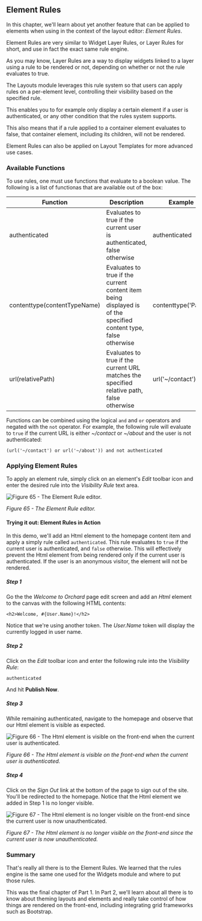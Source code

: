 ## Element Rules
In this chapter, we'll learn about yet another feature that can be applied to elements when using in the context of the layout editor: *Element Rules*.

Element Rules are very similar to Widget Layer Rules, or Layer Rules for short, and use in fact the exact same rule engine.

As you may know, Layer Rules are a way to display widgets linked to a layer using a rule to be rendered or not, depending on whether or not the rule evaluates to true.

The Layouts module leverages this rule system so that users can apply rules on a per-element level, controlling their visibility based on the specified rule.

This enables you to for example only display a certain element if a user is authenticated, or any other condition that the rules system supports.

This also means that if a rule applied to a container element evaluates to false, that container element, including its children, will not be rendered.

Element Rules can also be applied on Layout Templates for more advanced use cases.

### Available Functions
To use rules, one must use functions that evaluate to a boolean value. The following is a list of functionas that are available out of the box:

<table>
  <thead>
  <tr>
    <th>Function</th>
    <th>Description</th>
    <th>Example</th>
  </tr>
  </thead>
  <tbody>
  <tr>
    <td>authenticated</td>
    <td>Evaluates to true if the current user is authenticated, false otherwise</td>
    <td>authenticated</td>
  <tr>
  <tr>
    <td>contenttype(contentTypeName)</td>
    <td>Evaluates to true if the current content item being displayed is of the specified content type, false otherwise</td>
    <td>contenttype('Page')</td>
  <tr>
  <tr>
    <td>url(relativePath)</td>
    <td>Evaluates to true if the current URL matches the specified relative path, false otherwise</td>
    <td>url('~/contact')</td>
  <tr>
  </tbody> 
</table>

Functions can be combined using the logical `and` and `or` operators and negated with the `not` operator. For example, the following rule will evaluate to `true` if the current URL is either *~/contact* or *~/about* and the user is not authenticated:

    (url('~/contact') or url('~/about')) and not authenticated 

### Applying Element Rules
To apply an element rule, simply click on an element's *Edit* toolbar icon and enter the desired rule into the *Visibility Rule* text area.

![Figure 65 - The Element Rule editor.](http://i.imgur.com/fgsDdtN.png)

*Figure 65 - The Element Rule editor.*

#### Trying it out: Element Rules in Action
In this demo, we'll add an Html element to the homepage content item and apply a simply rule called `authenticated`. This rule evaluates to `true` if the current user is authenticated, and `false` otherwise. This will effectively prevent the Html element from being rendered only if the current user is authenticated. If the user is an anonymous visitor, the element will not be rendered.

##### Step 1
Go the the *Welcome to Orchard* page edit screen and add an *Html* element to the canvas with the following HTML contents:

    <h2>Welcome, #{User.Name}!</h2>

Notice that we're using another token. The *User.Name* token will display the currently logged in user name. 

##### Step 2
Click on the *Edit* toolbar icon and enter the following rule into the *Visibility Rule*:

    authenticated

And hit **Publish Now**.

##### Step 3
While remaining authenticated, navigate to the homepage and observe that our Html element is visible as expected.

![Figure 66 - The Html element is visible on the front-end when the current user is authenticated.](http://i.imgur.com/cPV9zLb.png)

*Figure 66 - The Html element is visible on the front-end when the current user is authenticated.*

##### Step 4
Click on the *Sign Out* link at the bottom of the page to sign out of the site. You'll be redirected to the homepage. Notice that the Html element we added in Step 1 is no longer visible.

![Figure 67 - The Html element is no longer visible on the front-end since the current user is now unauthenticated.](http://i.imgur.com/VUcEx0v.png)

*Figure 67 - The Html element is no longer visible on the front-end since the current user is now unauthenticated.*

### Summary
That's really all there is to the Element Rules. We learned that the rules engine is the same one used for the Widgets module and where to put those rules.

This was the final chapter of Part 1. In Part 2, we'll learn about all there is to know about theming layouts and elements and really take control of how things are rendered on the front-end, including integrating grid frameworks such as Bootstrap.